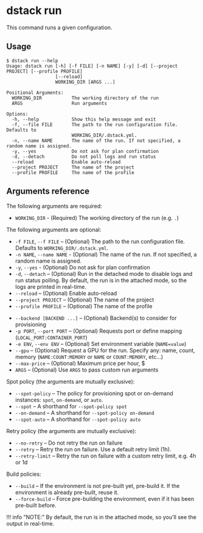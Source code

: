# dstack run

This command runs a given configuration.

## Usage

<div class="termy">

```shell
$ dstack run --help
Usage: dstack run [-h] [-f FILE] [-n NAME] [-y] [-d] [--project PROJECT] [--profile PROFILE]
                  [--reload]
                  WORKING_DIR [ARGS ...]

Positional Arguments:
  WORKING_DIR           The working directory of the run
  ARGS                  Run arguments

Options:
  -h, --help            Show this help message and exit
  -f, --file FILE       The path to the run configuration file. Defaults to
                        WORKING_DIR/.dstack.yml.
  -n, --name NAME       The name of the run. If not specified, a random name is assigned.
  -y, --yes             Do not ask for plan confirmation
  -d, --detach          Do not poll logs and run status
  --reload              Enable auto-reload
  --project PROJECT     The name of the project
  --profile PROFILE     The name of the profile
```

</div>

[//]: # (TODO: Ports aren't part of the `dstack run --help` output)

## Arguments reference

The following arguments are required:

- `WORKING_DIR` - (Required) The working directory of the run (e.g. `.`)

The following arguments are optional:

- `-f FILE`, `--f FILE` – (Optional) The path to the run configuration file. Defaults to `WORKING_DIR/.dstack.yml`.
- `-n NAME`, `--name NAME` - (Optional) The name of the run. If not specified, a random name is assigned.
- `-y`, `--yes` - (Optional) Do not ask for plan confirmation
- `-d`, `--detach` – (Optional) Run in the detached mode to disable logs and run status polling. By default, the run is in the attached mode, so the logs are printed in real-time.
- `--reload` – (Optional) Enable auto-reload 
- `--project PROJECT` – (Optional) The name of the project
- `--profile PROFILE` – (Optional) The name of the profile

[//]: # (- `-t TAG`, `--tag TAG` – &#40;Optional&#41; A tag name. Warning, if the tag exists, it will be overridden.)
- `--backend [BACKEND ...]` – (Optional) Backend(s) to consider for provisioning
- `-p PORT`, `--port PORT` – (Optional) Requests port or define mapping (`LOCAL_PORT:CONTAINER_PORT`)
- `-e ENV`, `--env ENV` – (Optional) Set environment variable (`NAME=value`)
- `--gpu` – (Optional) Request a GPU for the run. Specify any: name, count, memory (`NAME:COUNT:MEMORY` or `NAME` or `COUNT:MEMORY`, etc...)
- `--max-price` – (Optional) Maximum price per hour, $
- `ARGS` – (Optional) Use `ARGS` to pass custom run arguments

Spot policy (the arguments are mutually exclusive):

- `--spot-policy` – The policy for provisioning spot or on-demand instances: `spot`, `on-demand`, or `auto`. 
- `--spot` – A shorthand for `--spot-policy spot`
- `--on-demand` – A shorthand for `--spot-policy on-demand`
- `--spot-auto` – A shorthand for `--spot-policy auto`

Retry policy (the arguments are mutually exclusive):

- `--no-retry` – Do not retry the run on failure
- `--retry` – Retry the run on failure. Use a default retry limit (1h). 
- `--retry-limit` – Retry the run on failure with a custom retry limit, e.g. 4h or 1d

Build policies:

[//]: # (- `--use-build` – Use the build if available, otherwise fail)
- `--build` – If the environment is not pre-built yet, pre-build it. If the environment is already pre-built, reuse it.
- `--force-build` – Force pre-building the environment, even if it has been pre-built before.

[//]: # (- `--build-only` — Just create the build and save it)

[//]: # (Tags should be dropped)

!!! info "NOTE:"
    By default, the run is in the attached mode, so you'll see the output in real-time.
